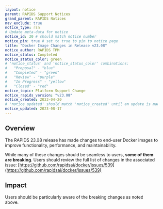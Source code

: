 ```yaml
---
layout: notice
parent: RAPIDS Support Notices
grand_parent: RAPIDS Notices
nav_exclude: true
notice_type: rsn
# Update meta-data for notice
notice_id: 30 # should match notice number
notice_pin: true # set to true to pin to notice page
title: "Docker Image Changes in Release v23.08"
notice_author: RAPIDS TPM
notice_status: Completed
notice_status_color: green
# 'notice_status' and 'notice_status_color' combinations:
#   "Proposal" - "blue"
#   "Completed" - "green"
#   "Review" - "purple"
#   "In Progress" - "yellow"
#   "Closed" - "red"
notice_topic: Platform Support Change
notice_rapids_version: "v23.08"
notice_created: 2023-04-20
# 'notice_updated' should match 'notice_created' until an update is made
notice_updated: 2023-08-17
---
```


## Overview

The RAPIDS 23.08 release has made changes to end-user Docker images to improve functionality, performance, and maintainability.

While many of these changes should be seamless to users, **some of them are breaking**. Users should review the full list of changes in the associated issue: [https://github.com/rapidsai/docker/issues/539](https://github.com/rapidsai/docker/issues/539)



## Impact

Users should be particularly aware of the breaking changes as noted above.
